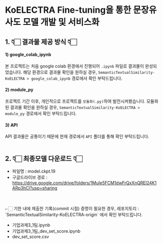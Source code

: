 # KoELECTRA Fine-tuning을 통한 문장유사도 모델 개발 및 서비스화

## 1. 👇🏻 결과물 제공 방식 👇🏻
#### 1) google_colab_ipynb
본 프로젝트는 처음 google colab 환경에서 진행되어 `.ipynb` 파일로 결과물이 완성되었습니다.
해당 환경으로 결과물 확인을 원하실 경우, `SemanticTextualSimilarity-KoELECTRA > google_colab_ipynb` 경로에서 확인 부탁드립니다.

#### 2) module_py
프로젝트 기간 이후, 개인적으로 프로젝트를 `모듈화(.py)`하여 발전시켜봤습니다.
모듈화된 결과물 확인을 원하실 경우, `SemanticTextualSimilarity-KoELECTRA > module_py` 경로에서 확인 부탁드립니다.

#### 3) API
API 결과물은 공통이기 때문에 현재 경로에서 `API` 폴더를 통해 확인 부탁드립니다.
<br>
<br>

## 2. 👇🏻 최종모델 다운로드 👇🏻
- 파일명 : model.ckpt.19
- 구글드라이브 경로 : https://drive.google.com/drive/folders/1MuIe5FCM1dwFrQxXnQREl24K1ARp3hCl?usp=sharing
<br>
<br>
👉🏻 기한 내에 제출한 기록(commit 시점) 증명이 필요한 경우, 레포지토리 : `SemanticTextualSimilarity-KoELECTRA-origin` 에서 확인 부탁드립니다.

- 기업과제3_1팀.ipynb
- 기업과제3_1팀_dev_set_score.ipynb
- dev_set_score.csv
